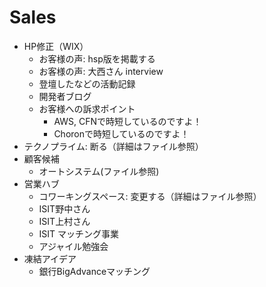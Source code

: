 # Sales
- HP修正（WIX）
  - お客様の声: hsp版を掲載する
  - お客様の声: 大西さん interview
  - 登壇したなどの活動記録
  - 開発者ブログ
  - お客様への訴求ポイント
    - AWS, CFNで時短しているのですよ！
    - Choronで時短しているのですよ！
- テクノプライム: 断る（詳細はファイル参照）
- 顧客候補
  - オートシステム(ファイル参照)
- 営業ハブ
  - コワーキングスペース: 変更する（詳細はファイル参照）
  - ISIT野中さん
  - ISIT上村さん
  - ISIT マッチング事業
  - アジャイル勉強会
- 凍結アイデア
  - 銀行BigAdvanceマッチング


